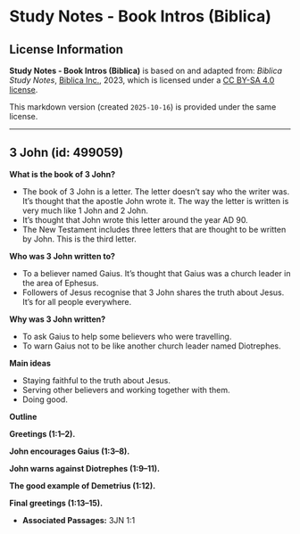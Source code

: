 # Study Notes - Book Intros (Biblica)

## License Information

**Study Notes - Book Intros (Biblica)** is based on and adapted from: _Biblica Study Notes_, [Biblica Inc.](https://www.biblica.com/), 2023, which is licensed under a [CC BY-SA 4.0 license](https://creativecommons.org/licenses/by-sa/4.0/legalcode.en).

This markdown version (created `2025-10-16`) is provided under the same license.



--------------------------------

## 3 John (id: 499059)

**What is the book of 3 John?**

* The book of 3 John is a letter. The letter doesn’t say who the writer was. It’s thought that the apostle John wrote it. The way the letter is written is very much like 1 John and 2 John.
* It’s thought that John wrote this letter around the year AD 90\.
* The New Testament includes three letters that are thought to be written by John. This is the third letter.

**Who was 3 John written to?**

* To a believer named Gaius. It’s thought that Gaius was a church leader in the area of Ephesus.
* Followers of Jesus recognise that 3 John shares the truth about Jesus. It’s for all people everywhere.

**Why was 3 John written?**

* To ask Gaius to help some believers who were travelling.
* To warn Gaius not to be like another church leader named Diotrephes.

**Main ideas**

* Staying faithful to the truth about Jesus.
* Serving other believers and working together with them.
* Doing good.

**Outline**

**Greetings (1:1–2\).**

**John encourages Gaius (1:3–8\).**

**John warns against Diotrephes (1:9–11\).**

**The good example of Demetrius (1:12\).**

**Final greetings (1:13–15\).**

* **Associated Passages:** 3JN 1:1

